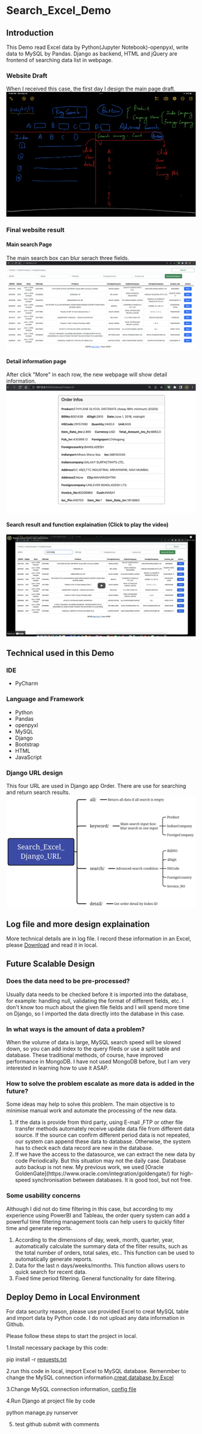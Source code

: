# Search\_Excel\_Demo
## Introduction
This Demo read Excel data by Python(Jupyter Notebook)-openpyxl, write data to MySQL by Pandas. Django as backend, HTML and jQuery are frontend of searching data list in webpage.


### Website Draft
When I received this case, the first day I design the main page draft.
![Draft](https://github.com/lingwsh/Search_Excel_Demo/blob/main/img/01_draft.jpg?raw=true)
### Final website result
#### Main search Page
The main search box can blur serach three fields.
![Search Page](https://github.com/lingwsh/Search_Excel_Demo/blob/main/img/03_search_page.png?raw=true)
#### Detail information page 
After click "More" in each row, the new webpage will show detail information.
![Detail Page](https://github.com/lingwsh/Search_Excel_Demo/blob/main/img/04_detail_page.png?raw=true)

#### Search result and function explaination (Click to play the video)

[![IMAGE ALT TEXT HERE](https://github.com/lingwsh/Search_Excel_Demo/blob/main/img/05_youtube_pic.png)](https://www.youtube.com/embed/gHfbImUKDls)


## Technical used in this Demo
### IDE 
<ul>
  <li>PyCharm</li>
</ul>

### Language and Framework
<ul>
  <li>Python</li>
  <li>Pandas</li>
  <li>openpyxl</li>
  <li>MySQL</li>
  <li>Django</li>
  <li>Bootstrap</li>
  <li>HTML</li>
  <li>JavaScript</li>
</ul>

### Django URL design
This four URL are used in Django app Order. There are use for searching and return search results.
![Django_URL](https://github.com/lingwsh/Search_Excel_Demo/blob/main/img/02_Search_Excel_Django_URL1.png?raw=true)


## Log file and more design explaination
More technical details are in log file. I record these information in an Excel, please [Download](https://github.com/lingwsh/Search_Excel_Demo/blob/main/work_time_log.xlsx) and read it in local.

## Future Scalable Design
### Does the data need to be pre-processed?
Usually data needs to be checked before it is imported into the database, for example: handling null, validating the format of different fields, etc. I don't know too much about the given file fields and I will spend more time on Django, so I imported the data directly into the database in this case.

### In what ways is the amount of data a problem?
When the volume of data is large, MySQL search speed will be slowed down, so you can add index to the query fileds or use a split table and database. These traditional methods, of course, have improved performance in MongoDB. I have not used MongoDB before, but I am very interested in learning how to use it ASAP. 

### How to solve the problem escalate as more data is added in the future? 
Some ideas may help to solve this problem. The main objective is to minimise manual work and automate the processing of the new data.
<ol>
  <li>If the data is provide from third party, using E-mail ,FTP or other file transfer methods automately receive update data file from different data source. If the source can confirm different period data is not repeated, our system can append these data to database. Otherwise, the system has to check each data record are new in the database.</li>
  <li>If we have the access to the datasource, we can extract the new data by code Periodically. But this situation may not the daily case. Database auto backup is not new. My previous work, we used [Oracle GoldenGate](https://www.oracle.com/integration/goldengate/) for high-speed synchronisation between databases. It is good tool, but not free. </li>
</ol>

### Some usability concerns

Although I did not do time filtering in this case, but according to my experience using PowerBI and Tableau, the order query system can add a powerful time filtering management tools can help users to quickly filter time and generate reports.

<ol>
  <li>According to the dimensions of day, week, month, quarter, year, automatically calculate the summary data of the filter results, such as the total number of orders, total sales, etc.. This function can be used to automatically generate reports.
</li>
  <li>Data for the last n days/weeks/months. This function allows users to quick search for recent data.
</li>
  <li>Fixed time period filtering. General functionality for date filtering.</li>
</ol>

## Deploy Demo in Local Environment
For data security reason, please use provided Excel to creat MySQL table and import data by Python code. I do not upload any data information in Github.

Please follow these steps to start the project in local.

1.Install necessary package by this code:

pip install -r [requests.txt](https://github.com/lingwsh/Search_Excel_Demo/blob/main/orders_manage_system/requests.txt)

2.run this code in local, import Excel to MySQL database. Remenmber to change the MySQL connection information.[creat database by Excel](https://github.com/lingwsh/Search_Excel_Demo/blob/main/create_database_by_excel.py)

3.Change MySQL connection information, [config file](https://github.com/lingwsh/Search_Excel_Demo/blob/main/orders_manage_system/orders_manage_system/settings.py)

4.Run Django at project file by code

python manage.py runserver

5. test github submit with comments
